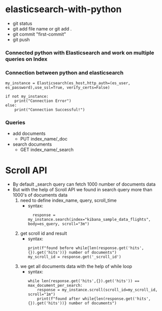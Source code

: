 # elasticsearch-with-python
-  git status
-  git add file name or git add .
-  git commit "first-commit"
-  git push

### Connected python with Elasticsearch and work on multiple queries on Index

### Connection between python and elasticsearch
    my_instance = Elasticsearch(es_host,http_auth=(es_user, es_password),use_ssl=True, verify_certs=False)

    if not my_instance:
        print("Connection Error")
    else:
        print("Connection Successful!")

### Queries
-   add documents
    -   PUT index_name/_doc
-   search documents
    -   GET index_name/_search

# Scroll API
-   By default _search query can fetch 1000 number of documents data
-   But with the help of Scroll API we found in search query more than 1000's of documents data 
    1.  need to define index_name, query, scroll_time
        - syntax:
            <!-- -   got response -->
                response = my_instance.search(index="kibana_sample_data_flights", body=es_query, scroll="3m")
            
    2.  get scroll id and result
        -   syntax:
            <!-- -  first we get 1000 hits/record here before while loop -->
                print(f"found before while{len(response.get('hits',{}).get('hits'))} number of documents")
                my_scroll_id = response.get('_scroll_id')

    3.  we get all documents data with the help of while loop  
        -   syntax:
            <!-- -   while loop -->
                while len(response.get('hits',{}).get('hits')) == max_document_per_search:
                    response = my_instance.scroll(scroll_id=my_scroll_id, scroll="1m")
                    print(f"found after while{len(response.get('hits',{}).get('hits'))} number of documents")